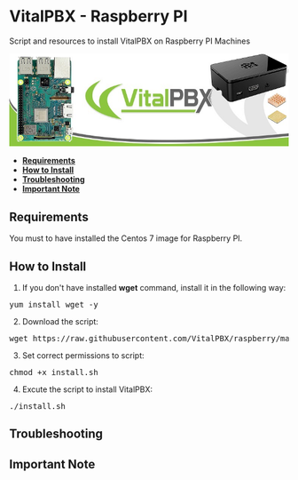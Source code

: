 # VitalPBX - Raspberry PI
Script and resources to install VitalPBX on Raspberry PI Machines

 ![VitalPBX & Raspberry PI](https://github.com/VitalPBX/raspberry/blob/master/resources/RasperiPI.jpg?raw=true)

- **[Requirements](#requirements)**
- **[How to Install](#how-to-used)**
- **[Troubleshooting](#troubleshooting)**
- **[Important Note](#important-note)**

## Requirements
You must to have installed the Centos 7 image for Raspberry PI.

## How to Install
1. If you don't have installed __wget__ command, install it in the following way:
<pre>
yum install wget -y
</pre>
2. Download the script:
<pre>
wget https://raw.githubusercontent.com/VitalPBX/raspberry/master/install.sh
</pre>
3. Set correct permissions to script:
<pre>
chmod +x install.sh
</pre>
4. Excute the script to install VitalPBX:
<pre>
./install.sh
</pre>

## Troubleshooting

## Important Note
